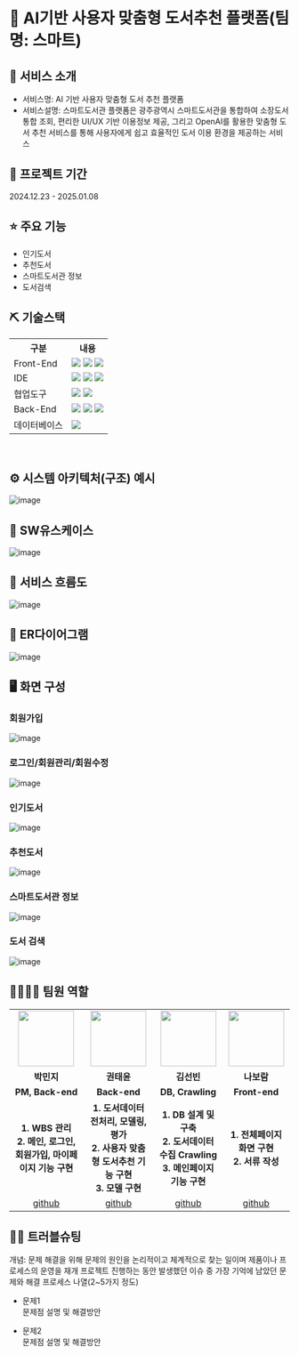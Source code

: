 # 📎 AI기반 사용자 맞춤형 도서추천 플랫폼(팀명: 스마트)

## 👀 서비스 소개
* 서비스명:  AI 기반 사용자 맞춤형 도서 추천 플랫폼
* 서비스설명: 스마트도서관 플랫폼은 광주광역시 스마트도서관을 통합하여 소장도서 통합 조회, 편리한 UI/UX 기반 이용정보 제공, 그리고 OpenAI를 활용한 맞춤형 도서 추천 서비스를 통해 사용자에게 쉽고 효율적인 도서 이용 환경을 제공하는 서비스

## 📅 프로젝트 기간
2024.12.23 - 2025.01.08
<br>

## ⭐ 주요 기능
* 인기도서
* 추천도서
* 스마트도서관 정보
* 도서검색

## ⛏ 기술스택
<table>
    <tr>
        <th>구분</th>
        <th>내용</th>
    </tr>
    <tr>
        <td>Front-End</td>
        <td>
            <img src="https://img.shields.io/badge/HTML-E34F26?style=for-the-badge&logo=HTML5&logoColor=white"/>
            <img src="https://img.shields.io/badge/CSS-1572B6?style=for-the-badge&logo=CSS3&logoColor=white"/>
            <img src="https://img.shields.io/badge/JavaScript-F7DF1E?style=for-the-badge&logo=JavaScript&logoColor=white"/>
        </td>
    </tr>
    <tr>
        <td>IDE</td>
        <td>
            <img src="https://img.shields.io/badge/VSCode-007ACC?style=for-the-badge&logo=VisualStudioCode&logoColor=white"/>
            <img src="https://img.shields.io/badge/Colab-ffbe76?style=for-the-badge&logo=Colab&logoColor=white"/>
            <img src="https://img.shields.io/badge/Jupyter-f6e58d?style=for-the-badge&logo=Jupyter&logoColor=white"/>
        </td>
    </tr>
    <tr>
        <td>협업도구</td>
        <td>
            <img src="https://img.shields.io/badge/Notion-999999?style=for-the-badge&logo=Notion&logoColor=block"/>
            <img src="https://img.shields.io/badge/GitHub-181717?style=for-the-badge&logo=GitHub&logoColor=white"/>
        </td>
    </tr>
    <tr>
        <td>Back-End</td>
        <td>
            <img src="https://img.shields.io/badge/Java-007396?style=for-the-badge&logo=java&logoColor=white"/>
            <img src="https://img.shields.io/badge/SpringBoot-6ab04c?style=for-the-badge&logo=SpringBoot&logoColor=white"/>
            <img src="https://img.shields.io/badge/TomCat-f0932b?style=for-the-badge&logo=TomCat&logoColor=white"/>
        </td>
    </tr>
    <tr>
        <td>데이터베이스</td>
        <td>
            <img src="https://img.shields.io/badge/MySQL-7ed6df?style=for-the-badge&logo=MySQL&logoColor=white"/>
        </td>
    </tr>
</table>


<br>

## ⚙ 시스템 아키텍처(구조) 예시 
![image](https://github.com/user-attachments/assets/2ce5150a-24b6-46c4-a56e-bd730f0292d8)


## 📌 SW유스케이스
![image](https://github.com/user-attachments/assets/077929db-dca3-4265-81fd-bbc41947d798)
<br>

## 📌 서비스 흐름도
![image](https://github.com/user-attachments/assets/0d37a1fd-1b96-4330-b909-b60e5e73a497)
<br>

## 📌 ER다이어그램
![image](https://github.com/user-attachments/assets/59ed74a7-8dd9-4ae1-b941-c5b9e57e77fa)
<br>

## 🖥 화면 구성

### 회원가입
![image](https://github.com/user-attachments/assets/68de1aa0-cab4-46ef-b833-86a6e7229d61)
<br>

### 로그인/회원관리/회원수정
![image](https://github.com/user-attachments/assets/f3528331-57e6-4085-9357-dba5d22f89f9)
<br>

### 인기도서
![image](https://github.com/user-attachments/assets/ec12d9ce-8f91-41a6-8bb7-cfcfc0f93773)
<br>

### 추천도서
![image](https://github.com/user-attachments/assets/7170af62-2d7f-4770-8880-6470f5f836fe)
<br>

### 스마트도서관 정보
![image](https://github.com/user-attachments/assets/321e7a64-0d02-47b7-835c-6cbfe3d1e48d)
<br>

### 도서 검색
![image](https://github.com/user-attachments/assets/9776cf00-ed1c-4f2e-9558-89628c507df0)
<br>

## 👨‍👩‍👦‍👦 팀원 역할
<table>
  <tr>
    <td align="center"><img src="https://item.kakaocdn.net/do/fd49574de6581aa2a91d82ff6adb6c0115b3f4e3c2033bfd702a321ec6eda72c" width="100" height="100"/></td>
    <td align="center"><img src="https://mb.ntdtv.kr/assets/uploads/2019/01/Screen-Shot-2019-01-08-at-4.31.55-PM-e1546932545978.png" width="100" height="100"/></td>
    <td align="center"><img src="https://mblogthumb-phinf.pstatic.net/20160127_177/krazymouse_1453865104404DjQIi_PNG/%C4%AB%C4%AB%BF%C0%C7%C1%B7%BB%C1%EE_%B6%F3%C0%CC%BE%F0.png?type=w2" width="100" height="100"/></td>
    <td align="center"><img src="https://i.pinimg.com/236x/ed/bb/53/edbb53d4f6dd710431c1140551404af9.jpg" width="100" height="100"/></td>
  </tr>
  <tr>
    <td align="center"><strong>박민지</strong></td>
    <td align="center"><strong>권태윤</strong></td>
    <td align="center"><strong>김선빈</strong></td>
    <td align="center"><strong>나보람</strong></td>
  </tr>
  <tr>
    <td align="center"><b>PM, Back-end</b></td>
    <td align="center"><b>Back-end</b></td>
    <td align="center"><b>DB, Crawling</b></td>
    <td align="center"><b>Front-end</b></td>
  </tr>
  <tr>
    <td align="center"><b>1. WBS 관리<br>2. 메인, 로그인, 회원가입, 마이페이지 기능 구현</b></td>
    <td align="center"><b>1. 도서데이터 전처리, 모델링, 평가<br>2. 사용자 맞춤형 도서추천 기능 구현<br>3. 모델 구현</b></td>
    <td align="center"><b>1. DB 설계 및 구축<br>2. 도서데이터 수집 Crawling<br>3. 메인페이지 기능 구현</b></td>
    <td align="center"><b>1. 전체페이지 화면 구현<br>2. 서류 작성</b></td>
  </tr>
  <tr>
    <td align="center"><a href="https://github.com/minchichi" target='_blank'>github</a></td>
    <td align="center"><a href="https://github.com/YoutubeOfficer" target='_blank'>github</a></td>
    <td align="center"><a href="https://github.com/Kim-Seon-Bin" target='_blank'>github</a></td>
    <td align="center"><a href="https://github.com/NaBoram" target='_blank'>github</a></td>
  </tr>
</table>

## 🤾‍♂️ 트러블슈팅
개념: 문제 해결을 위해 문제의 원인을 논리적이고 체계적으로 찾는 일이며 제품이나 프로세스의 운영을 재개
프로젝트 진행하는 동안 발생했던 이슈 중 가장 기억에 남았던 문제와 해결 프로세스 나열(2~5가지 정도)
  
* 문제1<br>
 문제점 설명 및 해결방안
 
* 문제2<br>
 문제점 설명 및 해결방안
